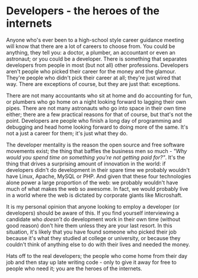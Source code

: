 # Developers - the heroes of the internets

Anyone who's ever been to a high-school style career guidance meeting will know that there are a lot of careers to choose from. You could be anything, they tell you: a doctor, a plumber, an accountant or even an astronaut; or you could be a developer. There is something that separates developers from people in most (but not all) other professions. Developers aren't people who picked their career for the money and the glamour. They're people who didn't pick their career at all; they're just wired that way. There are exceptions of course, but they are just that: exceptions.

There are not many accountants who sit at home and do accounting for fun, or plumbers who go home on a night looking forward to lagging their own pipes. There are not many astronauts who go into space in their own time either; there are a few practical reasons for that of course, but that's not the point. Developers are people who finish a long day of programming and debugging and head home looking forward to doing more of the same. It's not a just a career for them; it's just what they do. 

The developer mentality is the reason the open source and free software movements exist; the thing that baffles the business men so much - *"Why would you spend time on something you're not getting paid for?"*. It's the thing that drives a surprising amount of innovation in the world: if developers didn't do development in their spare time we probably wouldn't have Linux, Apache, MySQL or PHP. And given that these four technologies alone power a large proportion of the web: we probably wouldn't have much of what makes the web so awesome. In fact, we would probably live in a world where the web is dictated by corporate giants like Microshaft. 

It is my personal opinion that anyone looking to employ a developer (or developers) should be aware of this. If you find yourself interviewing a candidate who *doesn't* do development work in their own time (without good reason) don't hire them unless they are your last resort. In this situation, it's likely that you have found someone who picked their job because it's what they studied at college or university, or because they couldn't think of anything else to do with their lives and needed the money. 

Hats off to the real developers; the people who come home from their day job and then stay up late writing code - only to give it away for free to people who need it; you are the heroes of the internets.
